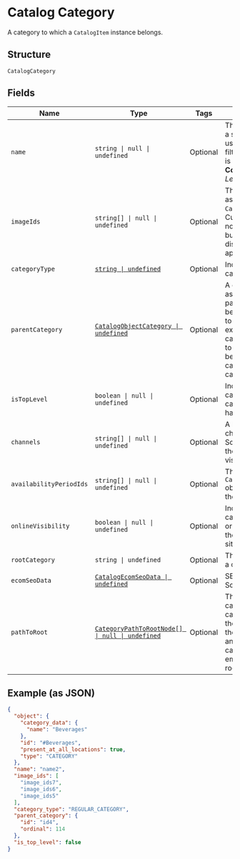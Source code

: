 <!-- Optimized: 2025-10-06 -->
<!-- RPM: 1.6.2.1.1.6.2.1_catalog-category_20251006 -->
<!-- Session: E2E RPM DNA Application -->
<!-- AOM: RND (Reggie & Dro) -->
<!-- COI: TECHNOLOGY -->
<!-- RPM: HIGH -->
<!-- ACTION: BUILD -->


# Catalog Category

A category to which a `CatalogItem` instance belongs.

## Structure

`CatalogCategory`

## Fields

| Name | Type | Tags | Description |
|  --- | --- | --- | --- |
| `name` | `string \| null \| undefined` | Optional | The category name. This is a searchable attribute for use in applicable query filters, and its value length is of Unicode code points.<br>**Constraints**: *Maximum Length*: `255` |
| `imageIds` | `string[] \| null \| undefined` | Optional | The IDs of images associated with this `CatalogCategory` instance.<br>Currently these images are not displayed by Square, but are free to be displayed in 3rd party applications. |
| `categoryType` | [`string \| undefined`](../../doc/models/catalog-category-type.md) | Optional | Indicates the type of a category. |
| `parentCategory` | [`CatalogObjectCategory \| undefined`](../../doc/models/catalog-object-category.md) | Optional | A category that can be assigned to an item or a parent category that can be assigned<br>to another category. For example, a clothing category can be assigned to a t-shirt item or<br>be made as the parent category to the pants category. |
| `isTopLevel` | `boolean \| null \| undefined` | Optional | Indicates whether a category is a top level category, which does not have any parent_category. |
| `channels` | `string[] \| null \| undefined` | Optional | A list of IDs representing channels, such as a Square Online site, where the category can be made visible. |
| `availabilityPeriodIds` | `string[] \| null \| undefined` | Optional | The IDs of the `CatalogAvailabilityPeriod` objects associated with the category. |
| `onlineVisibility` | `boolean \| null \| undefined` | Optional | Indicates whether the category is visible (`true`) or hidden (`false`) on all of the seller's Square Online sites. |
| `rootCategory` | `string \| undefined` | Optional | The top-level category in a category hierarchy. |
| `ecomSeoData` | [`CatalogEcomSeoData \| undefined`](../../doc/models/catalog-ecom-seo-data.md) | Optional | SEO data for for a seller's Square Online store. |
| `pathToRoot` | [`CategoryPathToRootNode[] \| null \| undefined`](../../doc/models/category-path-to-root-node.md) | Optional | The path from the category to its root category. The first node of the path is the parent of the category<br>and the last is the root category. The path is empty if the category is a root category. |

## Example (as JSON)

```json
{
  "object": {
    "category_data": {
      "name": "Beverages"
    },
    "id": "#Beverages",
    "present_at_all_locations": true,
    "type": "CATEGORY"
  },
  "name": "name2",
  "image_ids": [
    "image_ids7",
    "image_ids6",
    "image_ids5"
  ],
  "category_type": "REGULAR_CATEGORY",
  "parent_category": {
    "id": "id4",
    "ordinal": 114
  },
  "is_top_level": false
}
```
